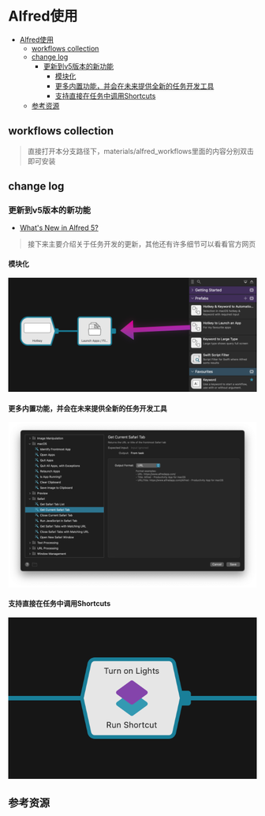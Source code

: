 # Alfred使用

<!--ts-->
* [Alfred使用](#alfred使用)
   * [workflows collection](#workflows-collection)
   * [change log](#change-log)
      * [更新到v5版本的新功能](#更新到v5版本的新功能)
         * [模块化](#模块化)
         * [更多内置功能，并会在未来提供全新的任务开发工具](#更多内置功能并会在未来提供全新的任务开发工具)
         * [支持直接在任务中调用Shortcuts](#支持直接在任务中调用shortcuts)
   * [参考资源](#参考资源)

<!-- Created by https://github.com/ekalinin/github-markdown-toc -->
<!-- Added by: runner, at: Tue Jul 19 14:47:16 UTC 2022 -->

<!--te-->
## workflows collection

> 直接打开本分支路径下，materials/alfred_workflows里面的内容分别双击即可安装

## change log

### 更新到v5版本的新功能

- [What's New in Alfred 5?](https://www.alfredapp.com/alfred-5-whats-new/)

> 接下来主要介绍关于任务开发的更新，其他还有许多细节可以看看官方网页

#### 模块化

![Alfred 5's Example Prefab](https://raw.githubusercontent.com/KuanHsiaoKuo/writing_materials/main/imgs/prefab-example.png)

#### 更多内置功能，并会在未来提供全新的任务开发工具

![Alfred's new Automation Tasks object configuration](https://raw.githubusercontent.com/KuanHsiaoKuo/writing_materials/main/imgs/automation-tasks.png)

#### 支持直接在任务中调用Shortcuts

![Run macOS Shortcuts in your Workflows](https://raw.githubusercontent.com/KuanHsiaoKuo/writing_materials/main/imgs/automation-run-shortcut.png)

## 参考资源
